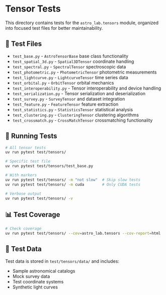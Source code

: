 # Tensor Tests

This directory contains tests for the `astro_lab.tensors` module, organized into focused test files for better maintainability.

## 📁 Test Files

- `test_base.py` - `AstroTensorBase` base class functionality
- `test_spatial_3d.py` - `Spatial3DTensor` coordinate handling
- `test_spectral.py` - `SpectralTensor` spectroscopic data
- `test_photometric.py` - `PhotometricTensor` photometric measurements
- `test_lightcurve.py` - `LightcurveTensor` time series data
- `test_orbital.py` - `OrbitTensor` orbital mechanics
- `test_interoperability.py` - Tensor interoperability and device handling
- `test_serialization.py` - Tensor serialization and deserialization
- `test_survey.py` - `SurveyTensor` and dataset integration
- `test_feature.py` - `FeatureTensor` feature extraction
- `test_statistics.py` - `StatisticsTensor` statistical analysis
- `test_clustering.py` - `ClusteringTensor` clustering algorithms
- `test_crossmatch.py` - `CrossMatchTensor` crossmatching functionality

## 🚀 Running Tests

```bash
# All tensor tests
uv run pytest test/tensors/

# Specific test file
uv run pytest test/tensors/test_base.py

# With markers
uv run pytest test/tensors/ -m "not slow"  # Skip slow tests
uv run pytest test/tensors/ -m cuda        # Only CUDA tests

# Verbose output
uv run pytest test/tensors/ -v
```

## 📊 Test Coverage

```bash
# Check coverage
uv run pytest test/tensors/ --cov=astro_lab.tensors --cov-report=html
```

## 📂 Test Data

Test data is stored in `test/tensors/data/` and includes:
- Sample astronomical catalogs
- Mock survey data
- Test coordinate systems
- Synthetic light curves 